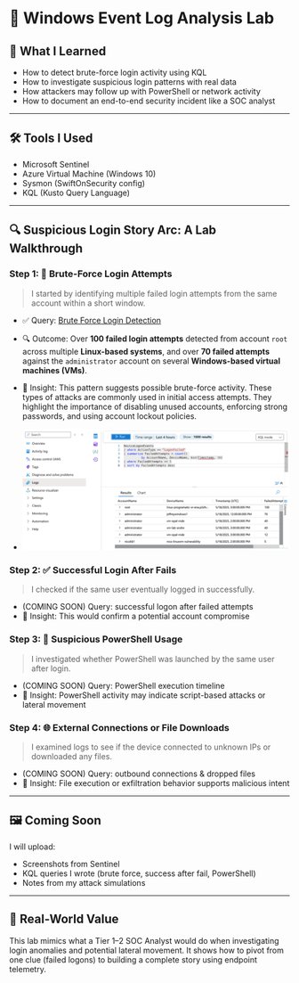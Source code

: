 # 🧪 Windows Event Log Analysis Lab

## 🧠 What I Learned
- How to detect brute-force login activity using KQL
- How to investigate suspicious login patterns with real data
- How attackers may follow up with PowerShell or network activity
- How to document an end-to-end security incident like a SOC analyst

---

## 🛠️ Tools I Used
- Microsoft Sentinel
- Azure Virtual Machine (Windows 10)
- Sysmon (SwiftOnSecurity config)
- KQL (Kusto Query Language)

---

## 🔍 Suspicious Login Story Arc: A Lab Walkthrough

### Step 1: 🚫 Brute-Force Login Attempts
> I started by identifying multiple failed login attempts from the same account within a short window.

- ✅ Query: [Brute Force Login Detection](queries/brute_force_login.kql)
- 🔍 Outcome: Over **100 failed login attempts** detected from account `root` across multiple **Linux-based systems**, and over **70 failed attempts** against the `administrator` account on several **Windows-based virtual machines (VMs)**.

- 🧠 Insight: This pattern suggests possible brute-force activity. These types of attacks are commonly used in initial access attempts. They highlight the importance of disabling unused accounts, enforcing strong passwords, and using account lockout policies.
- ![Brute Force Query Result](brute_force_query_result.png)

### Step 2: ✅ Successful Login After Fails
> I checked if the same user eventually logged in successfully.

- (COMING SOON) Query: successful logon after failed attempts
- 🧠 Insight: This would confirm a potential account compromise

### Step 3: 🧾 Suspicious PowerShell Usage
> I investigated whether PowerShell was launched by the same user after login.

- (COMING SOON) Query: PowerShell execution timeline
- 🧠 Insight: PowerShell activity may indicate script-based attacks or lateral movement

### Step 4: 🌐 External Connections or File Downloads
> I examined logs to see if the device connected to unknown IPs or downloaded any files.

- (COMING SOON) Query: outbound connections & dropped files
- 🧠 Insight: File execution or exfiltration behavior supports malicious intent

---

## 🖼️ Coming Soon
I will upload:
- Screenshots from Sentinel
- KQL queries I wrote (brute force, success after fail, PowerShell)
- Notes from my attack simulations

---

## 🧩 Real-World Value
This lab mimics what a Tier 1–2 SOC Analyst would do when investigating login anomalies and potential lateral movement. It shows how to pivot from one clue (failed logons) to building a complete story using endpoint telemetry.
